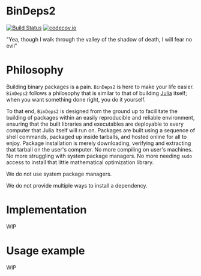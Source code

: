 # BinDeps2

[![Build Status](https://travis-ci.org/staticfloat/BinDeps2.jl.svg?branch=master)](https://travis-ci.org/staticfloat/BinDeps2.jl)  [![codecov.io](http://codecov.io/github/staticfloat/BinDeps2.jl/coverage.svg?branch=master)](http://codecov.io/github/staticfloat/BinDeps2.jl?branch=master)

"Yea, though I walk through the valley of the shadow of death, I will fear no evil"

# Philosophy

Building binary packages is a pain.  `BinDeps2` is here to make your life easier.  `BinDeps2` follows a philosophy that is similar to that of building [Julia](https://julialang.org) itself; when you want something done right, you do it yourself.

To that end, `BinDeps2` is designed from the ground up to facillitate the building of packages within an easily reproducible and reliable environment, ensuring that the built libraries and executables are deployable to every computer that Julia itself will run on.  Packages are built using a sequence of shell commands, packaged up inside tarballs, and hosted online for all to enjoy.  Package installation is merely downloading, verifying and extracting that tarball on the user's computer.  No more compiling on user's machines.  No more struggling with system package managers.  No more needing `sudo` access to install that little mathematical optimization library.

We do not use system package managers.

We do not provide multiple ways to install a dependency.

# Implementation

WIP

# Usage example

WIP